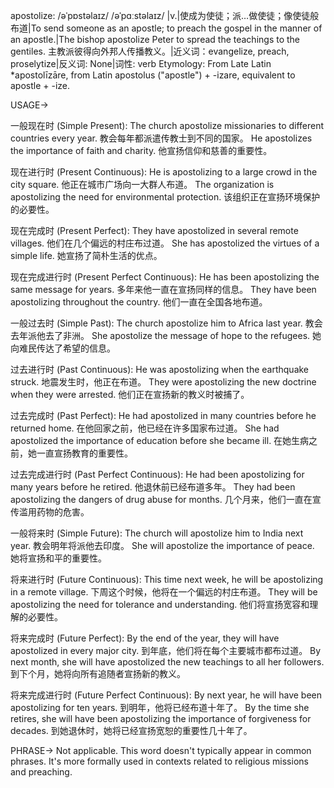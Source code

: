 apostolize: /əˈpɒstəlaɪz/ /əˈpɑːstəlaɪz/
|v.|使成为使徒；派…做使徒；像使徒般布道|To send someone as an apostle; to preach the gospel in the manner of an apostle.|The bishop apostolize Peter to spread the teachings to the gentiles. 主教派彼得向外邦人传播教义。|近义词：evangelize, preach, proselytize|反义词: None|词性: verb
Etymology: From Late Latin *apostolīzāre, from Latin apostolus ("apostle") + -izare, equivalent to apostle + -ize.

USAGE->

一般现在时 (Simple Present):
The church apostolize missionaries to different countries every year. 教会每年都派遣传教士到不同的国家。
He apostolizes the importance of faith and charity. 他宣扬信仰和慈善的重要性。

现在进行时 (Present Continuous):
He is apostolizing to a large crowd in the city square. 他正在城市广场向一大群人布道。
The organization is apostolizing the need for environmental protection. 该组织正在宣扬环境保护的必要性。

现在完成时 (Present Perfect):
They have apostolized in several remote villages. 他们在几个偏远的村庄布过道。
She has apostolized the virtues of a simple life. 她宣扬了简朴生活的优点。

现在完成进行时 (Present Perfect Continuous):
He has been apostolizing the same message for years. 多年来他一直在宣扬同样的信息。
They have been apostolizing throughout the country. 他们一直在全国各地布道。


一般过去时 (Simple Past):
The church apostolize him to Africa last year. 教会去年派他去了非洲。
She apostolize the message of hope to the refugees. 她向难民传达了希望的信息。

过去进行时 (Past Continuous):
He was apostolizing when the earthquake struck. 地震发生时，他正在布道。
They were apostolizing the new doctrine when they were arrested.  他们正在宣扬新的教义时被捕了。

过去完成时 (Past Perfect):
He had apostolized in many countries before he returned home. 在他回家之前，他已经在许多国家布过道。
She had apostolized the importance of education before she became ill. 在她生病之前，她一直宣扬教育的重要性。

过去完成进行时 (Past Perfect Continuous):
He had been apostolizing for many years before he retired. 他退休前已经布道多年。
They had been apostolizing the dangers of drug abuse for months. 几个月来，他们一直在宣传滥用药物的危害。


一般将来时 (Simple Future):
The church will apostolize him to India next year. 教会明年将派他去印度。
She will apostolize the importance of peace. 她将宣扬和平的重要性。

将来进行时 (Future Continuous):
This time next week, he will be apostolizing in a remote village. 下周这个时候，他将在一个偏远的村庄布道。
They will be apostolizing the need for tolerance and understanding. 他们将宣扬宽容和理解的必要性。

将来完成时 (Future Perfect):
By the end of the year, they will have apostolized in every major city. 到年底，他们将在每个主要城市都布过道。
By next month, she will have apostolized the new teachings to all her followers. 到下个月，她将向所有追随者宣扬新的教义。

将来完成进行时 (Future Perfect Continuous):
By next year, he will have been apostolizing for ten years. 到明年，他将已经布道十年了。
By the time she retires, she will have been apostolizing the importance of forgiveness for decades. 到她退休时，她将已经宣扬宽恕的重要性几十年了。

PHRASE->
Not applicable. This word doesn't typically appear in common phrases. It's more formally used in contexts related to religious missions and preaching.
